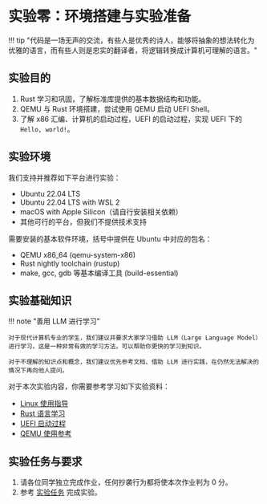# 实验零：环境搭建与实验准备

!!! tip "代码是一场无声的交流，有些人是优秀的诗人，能够将抽象的想法转化为优雅的语言，而有些人则是忠实的翻译者，将逻辑转换成计算机可理解的语言。"

## 实验目的

1. Rust 学习和巩固，了解标准库提供的基本数据结构和功能。
2. QEMU 与 Rust 环境搭建，尝试使用 QEMU 启动 UEFI Shell。
3. 了解 x86 汇编、计算机的启动过程，UEFI 的启动过程，实现 UEFI 下的 `Hello, world!`。

## 实验环境

我们支持并推荐如下平台进行实验：

- Ubuntu 22.04 LTS
- Ubuntu 22.04 LTS with WSL 2
- macOS with Apple Silicon（请自行安装相关依赖）
- 其他可行的平台，但我们不提供技术支持

需要安装的基本软件环境，括号中提供在 Ubuntu 中对应的包名：

- QEMU x86_64 (qemu-system-x86)
- Rust nightly toolchain (rustup)
- make, gcc, gdb 等基本编译工具 (build-essential)

## 实验基础知识

!!! note "善用 LLM 进行学习"

    对于现代计算机专业的学生，我们建议并要求大家学习借助 LLM（Large Language Model）进行学习，这是一种非常有效的学习方法，可以帮助你更快的学习到知识。

    对于不理解的知识点和概念，我们建议优先参考文档、借助 LLM 进行实践，在仍然无法解决的情况下再向他人提问。

对于本次实验内容，你需要参考学习如下实验资料：

- [Linux 使用指导](../../wiki/linux.md)
- [Rust 语言学习](../../wiki/rust.md)
- [UEFI 启动过程](../../wiki/uefi.md)
- [QEMU 使用参考](../../wiki/qemu.md)

## 实验任务与要求

1. 请各位同学独立完成作业，任何抄袭行为都将使本次作业判为 0 分。
2. 参考 [实验任务](./tasks.md) 完成实验。
